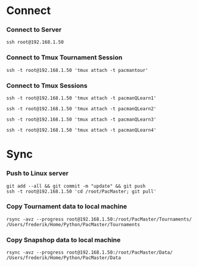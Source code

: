# Connect
### Connect to Server
```shell
ssh root@192.168.1.50
```

### Connect to Tmux Tournament Session
```shell
ssh -t root@192.168.1.50 'tmux attach -t pacmantour'
```
### Connect to Tmux Sessions
```shell
ssh -t root@192.168.1.50 'tmux attach -t pacmanQLearn1'
```
```shell
ssh -t root@192.168.1.50 'tmux attach -t pacmanQLearn2'
```
```shell
ssh -t root@192.168.1.50 'tmux attach -t pacmanQLearn3'
```
```shell
ssh -t root@192.168.1.50 'tmux attach -t pacmanQLearn4'
```

# Sync
### Push to Linux server
```shell
git add --all && git commit -m "update" && git push
ssh -t root@192.168.1.50 'cd /root/PacMaster; git pull'
```

### Copy Tournament data to local machine
```shell
rsync -avz --progress root@192.168.1.50:/root/PacMaster/Tournaments/ /Users/frederik/Home/Python/PacMaster/Tournaments
```

### Copy Snapshop data to local machine
```shell
rsync -avz --progress root@192.168.1.50:/root/PacMaster/Data/ /Users/frederik/Home/Python/PacMaster/Data
```